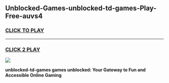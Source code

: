 
## Unblocked-Games-unblocked-td-games-Play-Free-auvs4
<h3>
<a href="https://premium76.site?title=unblocked-td-games&ref=22A">CLICK TO PLAY</a></h3>
<hr>

<h3>
<a href="https://premium76.site?title=unblocked-td-games&ref=22A">CLICK 2 PLAY</a>
  
</h3>

<a href="https://premium76.site?title=unblocked-td-games&ref=22A"><img src="https://clearcache.store/games.png"></a>


**unblocked-td-games games unblocked: Your Gateway to Fun and Accessible Online Gaming**

